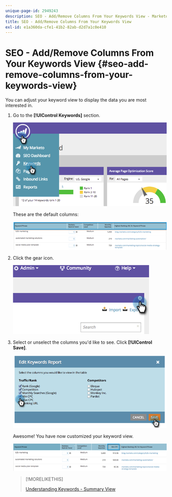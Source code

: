 ```yaml
---
unique-page-id: 2949243
description: SEO - Add/Remove Columns From Your Keywords View - Marketo Docs - Product Documentation
title: SEO - Add/Remove Columns From Your Keywords View
exl-id: e1a360da-cfe1-41b2-82ab-d2d7a1c0e410
---
```

# SEO - Add/Remove Columns From Your Keywords View {#seo-add-remove-columns-from-your-keywords-view}

You can adjust your keyword view to display the data you are most interested in.

1. Go to the **[!UIControl Keywords]** section.

   ![](assets/image2014-9-18-13-3a37-3a31.png)

   These are the default columns:

   ![](assets/image2014-9-18-13-3a37-3a36.png)

1. Click the gear icon.

   ![](assets/image2014-9-18-13-3a37-3a39.png)

1. Select or unselect the columns you'd like to see. Click **[!UIControl Save]**.

   ![](assets/image2014-9-18-13-3a37-3a42.png)

   Awesome! You have now customized your keyword view.

   ![](assets/image2014-9-18-13-3a37-3a46.png)

   >[!MORELIKETHIS]
   >
   >[Understanding Keywords - Summary View](/help/marketo/product-docs/additional-apps/seo/keywords/seo-understanding-keywords.md)
